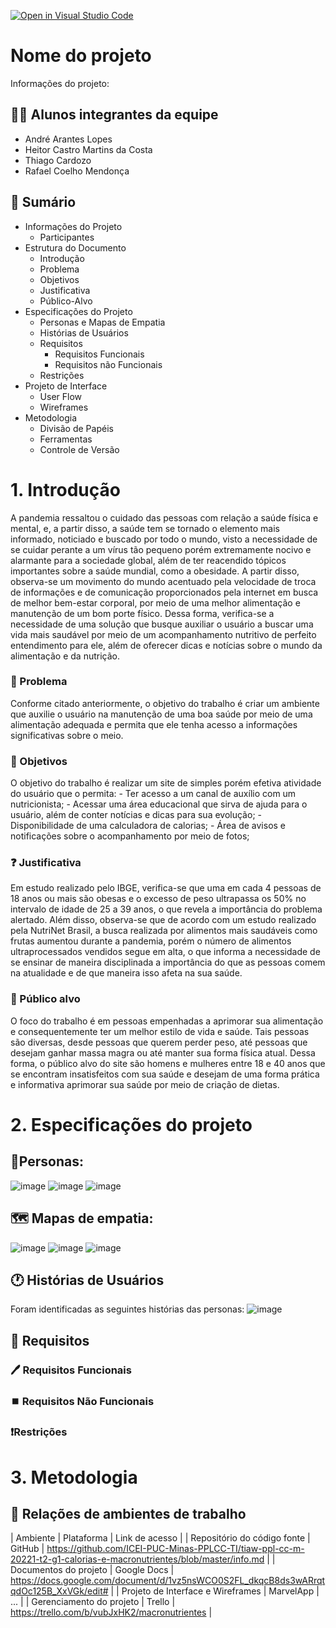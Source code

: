 [![Open in Visual Studio Code](https://classroom.github.com/assets/open-in-vscode-c66648af7eb3fe8bc4f294546bfd86ef473780cde1dea487d3c4ff354943c9ae.svg)](https://classroom.github.com/online_ide?assignment_repo_id=7599617&assignment_repo_type=AssignmentRepo)
# Nome do projeto
Informações do projeto: 

## :frowning_man: Alunos integrantes da equipe

* André Arantes Lopes
* Heitor Castro Martins da Costa
* Thiago Cardozo
* Rafael Coelho Mendonça

## :page_facing_up: Sumário
- Informações do Projeto
     - Participantes
- Estrutura do Documento
     - Introdução
     - Problema
     - Objetivos
     - Justificativa
     - Público-Alvo
- Especificações do Projeto
     - Personas e Mapas de Empatia
     - Histórias de Usuários
     - Requisitos
       - Requisitos Funcionais
       - Requisitos não Funcionais
     - Restrições
- Projeto de Interface
     - User Flow
     - Wireframes
- Metodologia
     - Divisão de Papéis
     - Ferramentas
     - Controle de Versão

# 1. Introdução
A pandemia ressaltou o cuidado das pessoas com relação a saúde física e mental, e, a partir disso, a saúde tem se tornado o elemento mais informado, noticiado e buscado por todo o mundo, visto a necessidade de se cuidar perante a um vírus tão pequeno porém extremamente nocivo e alarmante para a sociedade global, além de ter reacendido tópicos importantes sobre a saúde mundial, como a obesidade.
A partir disso, observa-se um movimento do mundo acentuado pela velocidade de troca de informações e de comunicação proporcionados pela internet em busca de melhor bem-estar corporal, por meio de uma melhor alimentação e manutenção de um bom porte físico.
Dessa forma, verifica-se a necessidade de uma solução que busque auxiliar o usuário a buscar uma vida mais saudável por meio de um acompanhamento nutritivo de perfeito entendimento para ele, além de oferecer dicas e notícias sobre o mundo da alimentação e da nutrição.
### :stop_sign: Problema
Conforme citado anteriormente, o objetivo do trabalho é criar um ambiente que auxilie o usuário na manutenção de uma boa saúde por meio de uma alimentação adequada e permita que ele tenha acesso a informações significativas sobre o meio.
### :anger: Objetivos
O objetivo do trabalho é realizar um site de simples porém efetiva atividade do usuário que o permita:
     - Ter acesso a um canal de auxílio com um nutricionista;
     - Acessar uma área educacional que sirva de ajuda para o usuário, além de conter notícias e dicas para sua evolução;
     - Disponibilidade de uma calculadora de calorias;
     - Área de avisos e notificações sobre o acompanhamento por meio de fotos;
### :question: Justificativa
Em estudo realizado pelo IBGE, verifica-se que uma em cada 4 pessoas de 18 anos ou mais são obesas e o excesso de peso ultrapassa os 50% no intervalo de idade de 25 a 39 anos, o que revela a importância do problema alertado. Além disso, observa-se que de acordo com um estudo realizado pela NutriNet Brasil, a busca realizada por alimentos mais saudáveis como frutas aumentou durante a pandemia, porém o número de alimentos ultraprocessados vendidos segue em alta, o que informa a necessidade de se ensinar de maneira disciplinada a importância do que as pessoas comem na atualidade e de que maneira isso afeta na sua saúde.
### :busts_in_silhouette: Público alvo
O foco do trabalho é em pessoas empenhadas a aprimorar sua alimentação e consequentemente ter um melhor estilo de vida e saúde. Tais pessoas são diversas, desde pessoas que querem perder peso, até pessoas que desejam ganhar massa magra ou até manter sua forma física atual.
Dessa forma, o público alvo do site são homens e mulheres entre 18 e 40 anos que se encontram insatisfeitos com sua saúde e desejam de uma forma prática e informativa aprimorar sua saúde por meio de criação de dietas.
# 2. Especificações do projeto
## 👤Personas:

![image](https://user-images.githubusercontent.com/83238593/165411360-b988355c-1b32-48dc-bda5-f59389806eab.png)
![image](https://user-images.githubusercontent.com/83238593/165411595-e8bd5a1d-53e1-4ff1-8f48-c43aeb4130ac.png)
![image](https://user-images.githubusercontent.com/83238593/165411906-64346efa-c870-487c-8ba1-9ef0dc21fd7b.png)

## 🗺️ Mapas de empatia:
![image](https://user-images.githubusercontent.com/83238593/165412620-1b935799-52ec-4de0-aba3-2fe0f22cd1a1.png)
![image](https://user-images.githubusercontent.com/83238593/165412666-9aeda7c5-233a-4e6c-b5c5-43e33eb83351.png)
![image](https://user-images.githubusercontent.com/83238593/165412714-b0cb6784-921c-40f8-be66-e0defa9029b9.png)

## 🕐 Histórias de Usuários
Foram identificadas as seguintes histórias das personas:
![image](https://user-images.githubusercontent.com/83238593/165413040-2d477b70-e6af-46de-9930-fca9a609b7a1.png)

## 📑 Requisitos

### 🖊️ Requisitos Funcionais 

### ⏹️ Requisitos Não Funcionais

### ❗Restrições

# 3. Metodologia

## 👥 Relações de ambientes de trabalho
| Ambiente | Plataforma | Link de acesso |
| Repositório do código fonte | GitHub | https://github.com/ICEI-PUC-Minas-PPLCC-TI/tiaw-ppl-cc-m-20221-t2-g1-calorias-e-macronutrientes/blob/master/info.md |
| Documentos do projeto | Google Docs | https://docs.google.com/document/d/1vz5nsWCO0S2FL_dkqcB8ds3wARrqtqdOc125B_XxVGk/edit# |
| Projeto de Interface e Wireframes | MarvelApp | ... |
| Gerenciamento do projeto | Trello | https://trello.com/b/vubJxHK2/macronutrientes |
